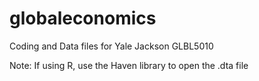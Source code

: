 # globaleconomics
Coding and Data files for Yale Jackson GLBL5010

Note: If using R, use the Haven library to open the .dta file 
